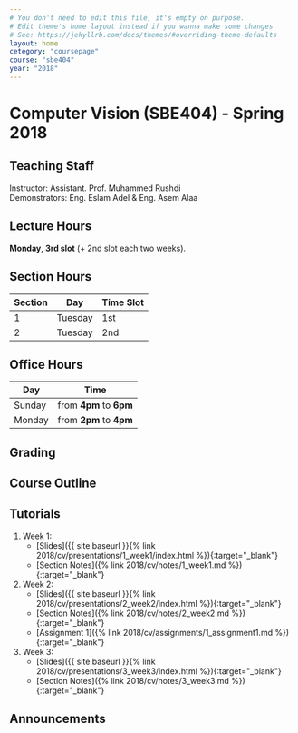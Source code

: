 ```yaml
---
# You don't need to edit this file, it's empty on purpose.
# Edit theme's home layout instead if you wanna make some changes
# See: https://jekyllrb.com/docs/themes/#overriding-theme-defaults
layout: home
cetegory: "coursepage"
course: "sbe404"
year: "2018"
---
```

# Computer Vision \(SBE404\) - Spring 2018

## Teaching Staff

Instructor: Assistant. Prof. Muhammed Rushdi  
Demonstrators:  Eng. Eslam Adel & Eng. Asem Alaa  

## Lecture Hours

**Monday**, **3rd slot** (+ 2nd slot each two weeks).

## Section Hours

| Section | Day | Time Slot |
|---------|-----|-----------|
|   1     | Tuesday | 1st |
|   2     | Tuesday | 2nd |

## Office Hours

| Day | Time |
|-----|-----------|
| Sunday | from **4pm** to **6pm** |
| Monday | from **2pm** to **4pm** |

## Grading

## Course Outline

## Tutorials

1. Week 1:
    * [Slides]({{ site.baseurl }}{% link 2018/cv/presentations/1_week1/index.html %}){:target="_blank"}
    * [Section Notes]({% link 2018/cv/notes/1_week1.md %}){:target="_blank"}
2. Week 2:
    * [Slides]({{ site.baseurl }}{% link 2018/cv/presentations/2_week2/index.html %}){:target="_blank"}
    * [Section Notes]({% link 2018/cv/notes/2_week2.md %}){:target="_blank"}
    * [Assignment 1]({% link 2018/cv/assignments/1_assignment1.md %}){:target="_blank"}
3. Week 3:
    * [Slides]({{ site.baseurl }}{% link 2018/cv/presentations/3_week3/index.html %}){:target="_blank"}
    * [Section Notes]({% link 2018/cv/notes/3_week3.md %}){:target="_blank"}

    
## Announcements